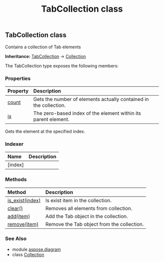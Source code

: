 ﻿---
title: TabCollection class
second_title: Aspose.Diagram for Python via .NET API References
description: 
type: docs
weight: 2270
url: /python-net/aspose.diagram/tabcollection/
is_root: false
---

## TabCollection class

Contains a collection of Tab elements



**Inheritance:** [TabCollection](/diagram/python-net/aspose.diagram/tabcollection) → 
[Collection](/diagram/python-net/aspose.diagram/collection)



The TabCollection type exposes the following members:

### Properties
| Property | Description |
| :- | :- |
| [count](/diagram/python-net/aspose.diagram/tabcollection/count) | Gets the number of elements actually contained in the collection. |
| [ix](/diagram/python-net/aspose.diagram/tabcollection/ix) | The zero-based index of the element within its parent element. |



Gets the element at the specified index.
### Indexer
| Name | Description |
| :- | :- |
| [index] |  |


### Methods
| Method | Description |
| :- | :- |
| [is_exist(index)](/diagram/python-net/aspose.diagram/tabcollection/is_exist/#int) | Is exist item in the collection. |
| [clear()](/diagram/python-net/aspose.diagram/tabcollection/clear/#) | Removes all elements from collection. |
| [add(item)](/diagram/python-net/aspose.diagram/tabcollection/add/#Tab) | Add the Tab object in the collection. |
| [remove(item)](/diagram/python-net/aspose.diagram/tabcollection/remove/#Tab) | Remove the Tab object from the collection. |


### See Also

* module [aspose.diagram](../)
* class [Collection](/diagram/python-net/aspose.diagram/collection)
